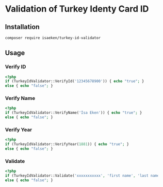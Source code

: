 # Validation of Turkey Identy Card ID

## Installation
```bash
composer require isaeken/turkey-id-validator
```
## Usage

### Verify ID
```php
<?php
if (TurkeyIdValidator::VerifyId('12345678900')) { echo "true"; }
else { echo "false"; }
```

### Verify Name
```php
<?php
if (TurkeyIdValidator::VerifyName('İsa Eken')) { echo "true"; }
else { echo "false"; }
```

### Verify Year
```php
<?php
if (TurkeyIdValidator::VerifyYear(1881)) { echo "true"; }
else { echo "false"; }
```

### Validate
```php
<?php
if (TurkeyIdValidator::Validate('xxxxxxxxxxx', 'first name', 'last name', '2000')) { echo "true"; }
else { echo "false"; }
```
